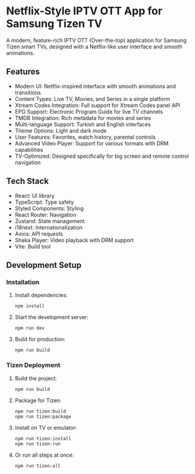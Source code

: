 # Netflix-Style IPTV OTT App for Samsung Tizen TV

A modern, feature-rich IPTV OTT (Over-the-top) application for Samsung Tizen smart TVs, designed with a Netflix-like user interface and smooth animations.

## Features

- Modern UI: Netflix-inspired interface with smooth animations and transitions
- Content Types: Live TV, Movies, and Series in a single platform
- Xtream Codes Integration: Full support for Xtream Codes panel API
- EPG Support: Electronic Program Guide for live TV channels
- TMDB Integration: Rich metadata for movies and series
- Multi-language Support: Turkish and English interfaces
- Theme Options: Light and dark mode
- User Features: Favorites, watch history, parental controls
- Advanced Video Player: Support for various formats with DRM capabilities
- TV-Optimized: Designed specifically for big screen and remote control navigation

## Tech Stack

- React: UI library
- TypeScript: Type safety
- Styled Components: Styling
- React Router: Navigation
- Zustand: State management
- i18next: Internationalization
- Axios: API requests
- Shaka Player: Video playback with DRM support
- Vite: Build tool

## Development Setup

### Installation

1. Install dependencies:
   ```
   npm install
   ```

2. Start the development server:
   ```
   npm run dev
   ```

3. Build for production:
   ```
   npm run build
   ```

### Tizen Deployment

1. Build the project:
   ```
   npm run build
   ```

2. Package for Tizen:
   ```
   npm run tizen:build
   npm run tizen:package
   ```

3. Install on TV or emulator:
   ```
   npm run tizen:install
   npm run tizen:run
   ```

4. Or run all steps at once:
   ```
   npm run tizen:all
   ```
